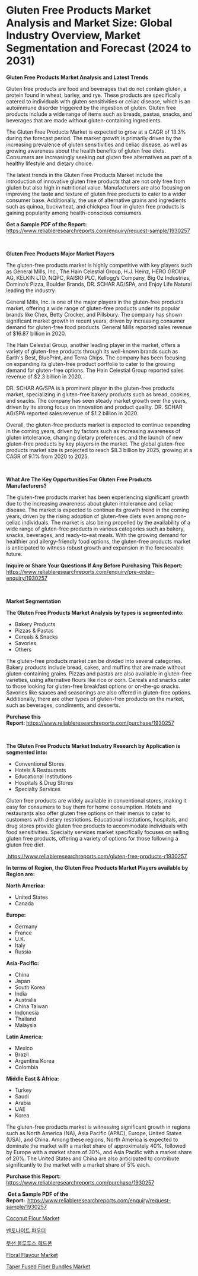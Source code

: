 <p><h1>Gluten Free Products Market Analysis and Market Size: Global Industry Overview, Market Segmentation and Forecast (2024 to 2031)</h1></p><p><strong>Gluten Free Products Market Analysis and Latest Trends</strong></p>
<p><p>Gluten free products are food and beverages that do not contain gluten, a protein found in wheat, barley, and rye. These products are specifically catered to individuals with gluten sensitivities or celiac disease, which is an autoimmune disorder triggered by the ingestion of gluten. Gluten free products include a wide range of items such as breads, pastas, snacks, and beverages that are made without gluten-containing ingredients.</p><p>The Gluten Free Products Market is expected to grow at a CAGR of 13.3% during the forecast period. The market growth is primarily driven by the increasing prevalence of gluten sensitivities and celiac disease, as well as growing awareness about the health benefits of gluten free diets. Consumers are increasingly seeking out gluten free alternatives as part of a healthy lifestyle and dietary choice.</p><p>The latest trends in the Gluten Free Products Market include the introduction of innovative gluten free products that are not only free from gluten but also high in nutritional value. Manufacturers are also focusing on improving the taste and texture of gluten free products to cater to a wider consumer base. Additionally, the use of alternative grains and ingredients such as quinoa, buckwheat, and chickpea flour in gluten free products is gaining popularity among health-conscious consumers.</p></p>
<p><strong>Get a Sample PDF of the Report:&nbsp;</strong> <a href="https://www.reliableresearchreports.com/enquiry/request-sample/1930257">https://www.reliableresearchreports.com/enquiry/request-sample/1930257</a></p>
<p>&nbsp;</p>
<p><strong>Gluten Free Products Major Market Players</strong></p>
<p><p>The gluten-free products market is highly competitive with key players such as General Mills, Inc., The Hain Celestial Group, H.J. Heinz, HERO GROUP AG, KELKIN LTD, NQPC, RAISIO PLC, Kellogg’s Company, Big Oz Industries, Domino’s Pizza, Boulder Brands, DR. SCHAR AG/SPA, and Enjoy Life Natural leading the industry.</p><p>General Mills, Inc. is one of the major players in the gluten-free products market, offering a wide range of gluten-free products under its popular brands like Chex, Betty Crocker, and Pillsbury. The company has shown significant market growth in recent years, driven by increasing consumer demand for gluten-free food products. General Mills reported sales revenue of $16.87 billion in 2020.</p><p>The Hain Celestial Group, another leading player in the market, offers a variety of gluten-free products through its well-known brands such as Earth's Best, BluePrint, and Terra Chips. The company has been focusing on expanding its gluten-free product portfolio to cater to the growing demand for gluten-free options. The Hain Celestial Group reported sales revenue of $2.3 billion in 2020.</p><p>DR. SCHAR AG/SPA is a prominent player in the gluten-free products market, specializing in gluten-free bakery products such as bread, cookies, and snacks. The company has seen steady market growth over the years, driven by its strong focus on innovation and product quality. DR. SCHAR AG/SPA reported sales revenue of $1.2 billion in 2020.</p><p>Overall, the gluten-free products market is expected to continue expanding in the coming years, driven by factors such as increasing awareness of gluten intolerance, changing dietary preferences, and the launch of new gluten-free products by key players in the market. The global gluten-free products market size is projected to reach $8.3 billion by 2025, growing at a CAGR of 9.1% from 2020 to 2025.</p></p>
<p>&nbsp;</p>
<p><strong>What Are The Key Opportunities For Gluten Free Products Manufacturers?</strong></p>
<p><p>The gluten-free products market has been experiencing significant growth due to the increasing awareness about gluten intolerance and celiac disease. The market is expected to continue its growth trend in the coming years, driven by the rising adoption of gluten-free diets even among non-celiac individuals. The market is also being propelled by the availability of a wide range of gluten-free products in various categories such as bakery, snacks, beverages, and ready-to-eat meals. With the growing demand for healthier and allergy-friendly food options, the gluten-free products market is anticipated to witness robust growth and expansion in the foreseeable future.</p></p>
<p><strong>Inquire or Share Your Questions If Any Before Purchasing This Report:</strong> <a href="https://www.reliableresearchreports.com/enquiry/pre-order-enquiry/1930257">https://www.reliableresearchreports.com/enquiry/pre-order-enquiry/1930257</a></p>
<p>&nbsp;</p>
<p><strong>Market Segmentation</strong></p>
<p><strong>The Gluten Free Products Market Analysis by types is segmented into:</strong></p>
<p><ul><li>Bakery Products</li><li>Pizzas & Pastas</li><li>Cereals & Snacks</li><li>Savories</li><li>Others</li></ul></p>
<p><p>The gluten-free products market can be divided into several categories. Bakery products include bread, cakes, and muffins that are made without gluten-containing grains. Pizzas and pastas are also available in gluten-free varieties, using alternative flours like rice or corn. Cereals and snacks cater to those looking for gluten-free breakfast options or on-the-go snacks. Savories like sauces and seasonings are also offered in gluten-free options. Additionally, there are other types of gluten-free products on the market, such as beverages, condiments, and desserts.</p></p>
<p><strong>Purchase this Report:&nbsp;</strong><a href="https://www.reliableresearchreports.com/purchase/1930257">https://www.reliableresearchreports.com/purchase/1930257</a></p>
<p>&nbsp;</p>
<p><strong>The Gluten Free Products Market Industry Research by Application is segmented into:</strong></p>
<p><ul><li>Conventional Stores</li><li>Hotels & Restaurants</li><li>Educational Institutions</li><li>Hospitals & Drug Stores</li><li>Specialty Services</li></ul></p>
<p><p>Gluten free products are widely available in conventional stores, making it easy for consumers to buy them for home consumption. Hotels and restaurants also offer gluten free options on their menus to cater to customers with dietary restrictions. Educational institutions, hospitals, and drug stores provide gluten free products to accommodate individuals with food sensitivities. Specialty services market specifically focuses on selling gluten free products, offering a variety of options for those following a gluten free diet.</p></p>
<p><a href="https://www.reliableresearchreports.com/gluten-free-products-r1930257">&nbsp;https://www.reliableresearchreports.com/gluten-free-products-r1930257</a></p>
<p><strong>In terms of Region, the Gluten Free Products Market Players available by Region are:</strong></p>
<p>
    <p> <strong> North America: </strong>
        <ul>
            <li>United States</li>
            <li>Canada</li>
        </ul>
        </p> 
    <p> <strong> Europe: </strong>
        <ul>
            <li>Germany</li>
            <li>France</li>
            <li>U.K.</li>
            <li>Italy</li>
            <li>Russia</li>
        </ul>
        </p> 
    <p> <strong> Asia-Pacific: </strong>
        <ul>
            <li>China</li>
            <li>Japan</li>
            <li>South Korea</li>
            <li>India</li>
            <li>Australia</li>
            <li>China Taiwan</li>
            <li>Indonesia</li>
            <li>Thailand</li>
            <li>Malaysia</li>
        </ul>
        </p> 
    <p> <strong> Latin America: </strong>
        <ul>
            <li>Mexico</li>
            <li>Brazil</li>
            <li>Argentina Korea</li>
            <li>Colombia</li>
        </ul>
        </p> 
    <p> <strong> Middle East & Africa: </strong>
        <ul>
            <li>Turkey</li>
            <li>Saudi</li>
            <li>Arabia</li>
            <li>UAE</li>
            <li>Korea</li>
        </ul>
    </p>
    </p>
<p><p>The gluten-free products market is witnessing significant growth in regions such as North America (NA), Asia Pacific (APAC), Europe, United States (USA), and China. Among these regions, North America is expected to dominate the market with a market share of approximately 40%, followed by Europe with a market share of 30%, and Asia Pacific with a market share of 20%. The United States and China are also anticipated to contribute significantly to the market with a market share of 5% each.</p></p>
<p><strong>Purchase this Report: </strong><a href="https://www.reliableresearchreports.com/purchase/1930257">https://www.reliableresearchreports.com/purchase/1930257</a></p>
<p>&nbsp;<strong>Get a Sample PDF of the Report:&nbsp;&nbsp;</strong><a href="https://www.reliableresearchreports.com/enquiry/request-sample/1930257">https://www.reliableresearchreports.com/enquiry/request-sample/1930257</a></p>
<p><strong></strong></p>
<p><p><a href="https://github.com/CliffMedina6/Market-Research-Report-List-4/blob/main/coconut-flour-market.md">Coconut Flour Market</a></p><p><a href="https://github.com/plelbej847484502/Market-Research-Report-List-1/blob/main/853334417287.md">벤토나이트 파우더</a></p><p><a href="https://github.com/vseigx30c9a1j/Market-Research-Report-List-1/blob/main/846825617288.md">무선 블루투스 헤드폰</a></p><p><a href="https://github.com/provorikovar/Market-Research-Report-List-3/blob/main/floral-flavour-market.md">Floral Flavour Market</a></p><p><a href="https://issuu.com/reportprime-2/docs/taper-fused-fiber-bundles-market-size-2030.pptx">Taper Fused Fiber Bundles Market</a></p></p>